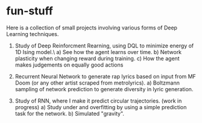 # fun-stuff

Here is a collection of small projects involving various forms of Deep Learning techniques.

1. Study of Deep Reinforcment Rearning, using DQL to minimize energy of 1D Ising model.\\
  a) See how the agent learns over time.
  b) Network plasticity when changing reward during training.
  c) How the agent makes judgements on equally good actions

2. Recurrent Neural Network to generate rap lyrics based on input from MF Doom (or any other artist scraped from metrolyrics).
  a) Boltzmann sampling of network prediction to generate diversity in lyric generation.

3. Study of RNN, where I make it predict circular trajectories. (work in progress)
  a) Study under and overfitting by using a simple prediction task for the network.
  b) Simulated "gravity".
